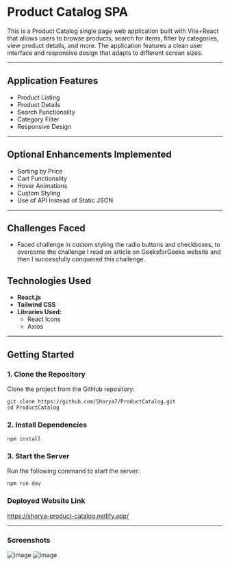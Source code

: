 # Product Catalog SPA

This is a Product Catalog single page web application built with Vite+React that allows users to browse products, search for items, filter by categories, view product details, and more. The application features a clean user interface and responsive design that adapts to different screen sizes.

---

## Application Features

- Product Listing
- Product Details
- Search Functionality
- Category Filter
- Responsive Design

---

## Optional Enhancements Implemented

- Sorting by Price
- Cart Functionality
- Hover Animations
- Custom Styling
- Use of API Instead of Static JSON

--- 

## Challenges Faced

- Faced challenge in custom styling the radio buttons and checkboxes, to overcome the challenge I read an article on GeeksforGeeks website and then I successfully conquered this challenge.

## Technologies Used

- **React.js**
- **Tailwind CSS**
- **Libraries Used:**
    - React Icons
    - Axios

---

## Getting Started

### 1. Clone the Repository

Clone the project from the GitHub repository:

```
git clone https://github.com/Shorya7/ProductCatalog.git
cd ProductCatalog
```

### 2. Install Dependencies

```
npm install
```

### 3. Start the Server
Run the following command to start the server:
```
npm run dev
```


### Deployed Website Link
https://shorya-product-catalog.netlify.app/

---

### Screenshots
![image](https://github.com/user-attachments/assets/2fd36da3-c234-401e-9162-f1844c744386)
![image](https://github.com/user-attachments/assets/5be995e8-286c-485c-b2cc-84582135a543)

